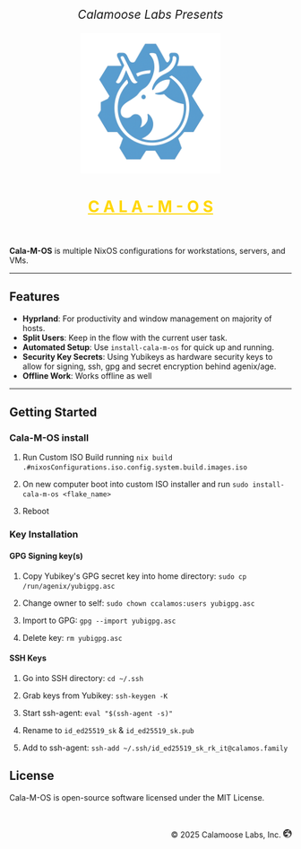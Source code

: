 <p align="center" style="font-size: 1.5em;">
  <i>Calamoose Labs Presents</i>
</p>
<p align="center">
  <img height="250px" src="./assets/cala-m-os_logo_large.png" alt="Logo" />
</p>
<h1 align="center" style="color: gold;">
  <u>C A L A - M - O S</u>
  <br />
  <br />
</h1>

**Cala-M-OS** is multiple NixOS configurations for workstations, servers, and VMs.

---

## Features

- **Hyprland**: For productivity and window management on majority of hosts.
- **Split Users**: Keep in the flow with the current user task.
- **Automated Setup**: Use `install-cala-m-os` for quick up and running.
- **Security Key Secrets**: Using Yubikeys as hardware security keys to allow for signing, ssh, gpg and secret encryption behind agenix/age.
- **Offline Work**: Works offline as well

---

## Getting Started

### Cala-M-OS install

1. Run Custom ISO Build running `nix build .#nixosConfigurations.iso.config.system.build.images.iso`

2. On new computer boot into custom ISO installer and run `sudo install-cala-m-os <flake_name>`

3. Reboot

### Key Installation

#### GPG Signing key(s)

1. Copy Yubikey's GPG secret key into home directory: `sudo cp /run/agenix/yubigpg.asc`

2. Change owner to self: `sudo chown ccalamos:users yubigpg.asc`

3. Import to GPG: `gpg --import yubigpg.asc`

4. Delete key: `rm yubigpg.asc`

#### SSH Keys

1. Go into SSH directory: `cd ~/.ssh`

2. Grab keys from Yubikey: `ssh-keygen -K`

3. Start ssh-agent: `eval "$(ssh-agent -s)"`

4. Rename to `id_ed25519_sk` & `id_ed25519_sk.pub`

5. Add to ssh-agent: `ssh-add ~/.ssh/id_ed25519_sk_rk_it@calamos.family`

## License

Cala-M-OS is open-source software licensed under the MIT License.

<p align="right">
  <br />
  <br />
  <span>© 2025 Calamoose Labs, Inc.</span>&nbsp;<img src="./assets/logo.png" alt="Calamoose Labs Logo" height="15px">
</p>

